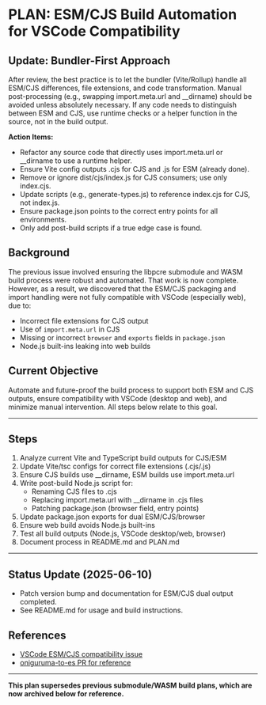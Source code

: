 # PLAN: ESM/CJS Build Automation for VSCode Compatibility

## Update: Bundler-First Approach

After review, the best practice is to let the bundler (Vite/Rollup) handle all ESM/CJS differences, file extensions, and code transformation. Manual post-processing (e.g., swapping import.meta.url and __dirname) should be avoided unless absolutely necessary. If any code needs to distinguish between ESM and CJS, use runtime checks or a helper function in the source, not in the build output.

**Action Items:**
- Refactor any source code that directly uses import.meta.url or __dirname to use a runtime helper.
- Ensure Vite config outputs .cjs for CJS and .js for ESM (already done).
- Remove or ignore dist/cjs/index.js for CJS consumers; use only index.cjs.
- Update scripts (e.g., generate-types.js) to reference index.cjs for CJS, not index.js.
- Ensure package.json points to the correct entry points for all environments.
- Only add post-build scripts if a true edge case is found.

## Background
The previous issue involved ensuring the libpcre submodule and WASM build process were robust and automated. That work is now complete. However, as a result, we discovered that the ESM/CJS packaging and import handling were not fully compatible with VSCode (especially web), due to:
- Incorrect file extensions for CJS output
- Use of `import.meta.url` in CJS
- Missing or incorrect `browser` and `exports` fields in `package.json`
- Node.js built-ins leaking into web builds

## Current Objective
Automate and future-proof the build process to support both ESM and CJS outputs, ensure compatibility with VSCode (desktop and web), and minimize manual intervention. All steps below relate to this goal.

---

## Steps

1. Analyze current Vite and TypeScript build outputs for CJS/ESM
2. Update Vite/tsc configs for correct file extensions (.cjs/.js)
3. Ensure CJS builds use __dirname, ESM builds use import.meta.url
4. Write post-build Node.js script for:
    - Renaming CJS files to .cjs
    - Replacing import.meta.url with __dirname in .cjs files
    - Patching package.json (browser field, entry points)
5. Update package.json exports for dual ESM/CJS/browser
6. Ensure web build avoids Node.js built-ins
7. Test all build outputs (Node.js, VSCode desktop/web, browser)
8. Document process in README.md and PLAN.md

---

## Status Update (2025-06-10)
- Patch version bump and documentation for ESM/CJS dual output completed.
- See README.md for usage and build instructions.

## References
- [VSCode ESM/CJS compatibility issue](https://github.com/microsoft/vscode/issues/130367#issuecomment-2768741248)
- [oniguruma-to-es PR for reference](https://github.com/slevithan/oniguruma-to-es/pull/28)

---

**This plan supersedes previous submodule/WASM build plans, which are now archived below for reference.**
